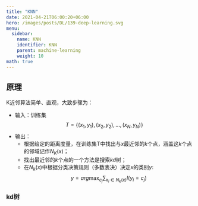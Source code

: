 ```yaml
---
title: "KNN"
date: 2021-04-21T06:00:20+06:00
hero: /images/posts/DL/139-deep-learning.svg
menu:
  sidebar:
    name: KNN
    identifier: KNN
    parent: machine-learning
    weight: 10
math: true
---
```


## 原理

K近邻算法简单、直观，大致步骤为：
- 输入：训练集
$$T = \{(x_1,y_1), (x_2, y_2), \dots, (x_N, y_N)\}$$
- 输出：
  - 根据给定的距离度量，在训练集T中找出与$x$最近邻的$k$个点，涵盖这$k$个点的邻域记作$N_K(x)$；
  - 找出最近邻的$k$个点的一个方法是搜索$kd$树；
  - 在$N_k(x)$中根据分类决策规则（多数表决）决定$x$的类别$y$:
    $$y = arg \max_{c_j} \sum_{x_i \in N_k(x)}I(y_i=c_j)$$ 

### kd树
